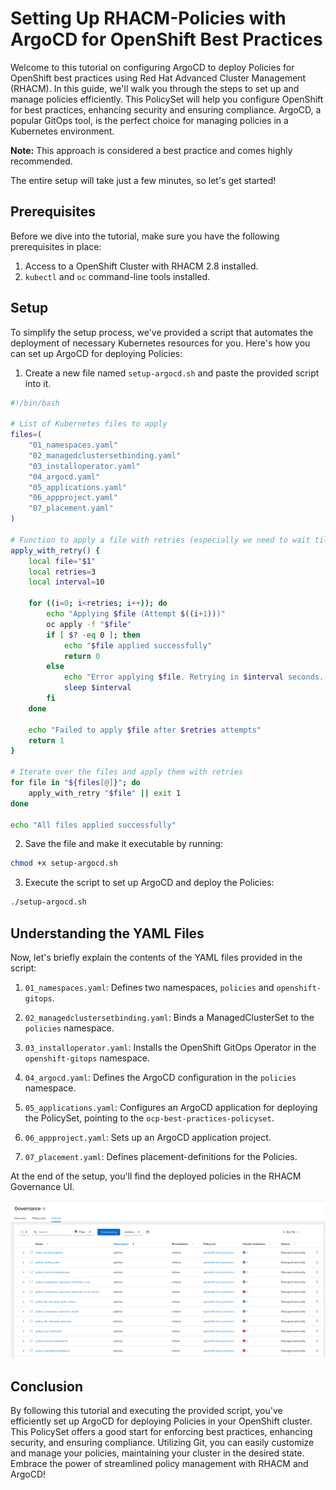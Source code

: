 # Setting Up RHACM-Policies with ArgoCD for OpenShift Best Practices

Welcome to this tutorial on configuring ArgoCD to deploy Policies for OpenShift best practices using Red Hat Advanced Cluster Management (RHACM). In this guide, we'll walk you through the steps to set up and manage policies efficiently. This PolicySet will help you configure OpenShift for best practices, enhancing security and ensuring compliance. ArgoCD, a popular GitOps tool, is the perfect choice for managing policies in a Kubernetes environment.

**Note:** This approach is considered a best practice and comes highly recommended.

The entire setup will take just a few minutes, so let's get started!

## Prerequisites

Before we dive into the tutorial, make sure you have the following prerequisites in place:

1. Access to a OpenShift Cluster with RHACM 2.8 installed.
2. `kubectl` and `oc` command-line tools installed.

## Setup

To simplify the setup process, we've provided a script that automates the deployment of necessary Kubernetes resources for you. Here's how you can set up ArgoCD for deploying Policies:

1. Create a new file named `setup-argocd.sh` and paste the provided script into it.

```bash
#!/bin/bash

# List of Kubernetes files to apply
files=(
    "01_namespaces.yaml"
    "02_managedclustersetbinding.yaml"
    "03_installoperator.yaml"
    "04_argocd.yaml"
    "05_applications.yaml"
    "06_appproject.yaml"
    "07_placement.yaml"
)

# Function to apply a file with retries (especially we need to wait till GitopsOperator is installed)
apply_with_retry() {
    local file="$1"
    local retries=3
    local interval=10

    for ((i=0; i<retries; i++)); do
        echo "Applying $file (Attempt $((i+1)))"
        oc apply -f "$file"
        if [ $? -eq 0 ]; then
            echo "$file applied successfully"
            return 0
        else
            echo "Error applying $file. Retrying in $interval seconds..."
            sleep $interval
        fi
    done

    echo "Failed to apply $file after $retries attempts"
    return 1
}

# Iterate over the files and apply them with retries
for file in "${files[@]}"; do
    apply_with_retry "$file" || exit 1
done

echo "All files applied successfully"
```

2. Save the file and make it executable by running:

```bash
chmod +x setup-argocd.sh
```

3. Execute the script to set up ArgoCD and deploy the Policies:

```bash
./setup-argocd.sh
```

## Understanding the YAML Files

Now, let's briefly explain the contents of the YAML files provided in the script:

1. `01_namespaces.yaml`: Defines two namespaces, `policies` and `openshift-gitops`.

2. `02_managedclustersetbinding.yaml`: Binds a ManagedClusterSet to the `policies` namespace.

3. `03_installoperator.yaml`: Installs the OpenShift GitOps Operator in the `openshift-gitops` namespace.

4. `04_argocd.yaml`: Defines the ArgoCD configuration in the `policies` namespace.

5. `05_applications.yaml`: Configures an ArgoCD application for deploying the PolicySet, pointing to the `ocp-best-practices-policyset`.

6. `06_appproject.yaml`: Sets up an ArgoCD application project.

7. `07_placement.yaml`: Defines placement-definitions for the Policies.

At the end of the setup, you'll find the deployed policies in the RHACM Governance UI.

![Policy Dashboard](files/policies.png)

## Conclusion

By following this tutorial and executing the provided script, you've efficiently set up ArgoCD for deploying Policies in your OpenShift cluster. This PolicySet offers a good start for enforcing best practices, enhancing security, and ensuring compliance. Utilizing Git, you can easily customize and manage your policies, maintaining your cluster in the desired state. Embrace the power of streamlined policy management with RHACM and ArgoCD!
